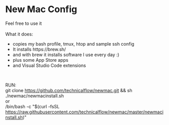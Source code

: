 # New Mac Config 
Feel free to use it<br>
<br>
What it does:<br>
<ul>
    <li>copies my bash profile, tmux, htop and sample ssh config<br>
    <li>It installs https://brew.sh/<br>
    <li>and with brew it installs software I use every day :)<br>
    <li>plus some App Store apps
    <li>and Visual Studio Code extensions
</ul>
<br>

RUN: <br>
git clone https://github.com/technicalflow/newmac.git && sh ./newmac/newmacinstall.sh <br>
or <br>
/bin/bash -c "$(curl -fsSL https://raw.githubusercontent.com/technicalflow/newmac/master/newmacinstall.sh)"
